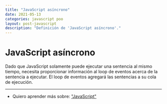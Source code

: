```yaml
---
title: "JavaScript asíncrono"
date: 2021-05-13
categories: javascript poo
layout: post-javascript
description: "Definición de 'JavaScript asíncrono'."
---
```


# JavaScript asíncrono
Dado que JavaScript solamente puede ejecutar una sentencia al mismo tiempo, necesita proporcionar información al loop de eventos acerca de la sentencia a ejecutar. El loop de eventos agregará las sentencias a su cola de ejecución.

***

- Quiero aprender más sobre: ["JavaScript"](../00/javascript)
